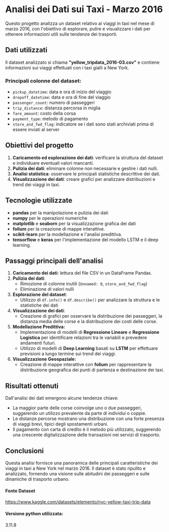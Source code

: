 # **Analisi dei Dati sui Taxi - Marzo 2016**

Questo progetto analizza un dataset relativo ai viaggi in taxi nel mese di marzo 2016, con l'obiettivo di esplorare, pulire e visualizzare i dati per ottenere informazioni utili sulle tendenze dei trasporti.

## **Dati utilizzati**

Il dataset analizzato si chiama **"yellow_tripdata_2016-03.csv"** e contiene informazioni sui viaggi effettuati con i taxi gialli a New York.

### **Principali colonne del dataset**:

- `pickup_datetime`: data e ora di inizio del viaggio
- `dropoff_datetime`: data e ora di fine del viaggio
- `passenger_count`: numero di passeggeri
- `trip_distance`: distanza percorsa in miglia
- `fare_amount`: costo della corsa
- `payment_type`: metodo di pagamento
- `store_and_fwd_flag`: indicatore se i dati sono stati archiviati prima di essere inviati al server

## **Obiettivi del progetto**

1. **Caricamento ed esplorazione dei dati**: verificare la struttura del dataset e individuare eventuali valori mancanti.
2. **Pulizia dei dati**: eliminare colonne non necessarie e gestire i dati nulli.
3. **Analisi statistica**: osservare le principali statistiche descrittive dei dati.
4. **Visualizzazione dei dati**: creare grafici per analizzare distribuzioni e trend dei viaggi in taxi.

## **Tecnologie utilizzate**

- **pandas** per la manipolazione e pulizia dei dati
- **numpy** per le operazioni numeriche
- **matplotlib** e **seaborn** per la visualizzazione grafica dei dati
- **folium** per la creazione di mappe interattive.
- **scikit-learn** per la modellazione e l'analisi predittiva.
- **tensorflow** e **keras** per l'implementazione del modello LSTM e il deep learning.

## **Passaggi principali dell'analisi**

1. **Caricamento dei dati**: lettura del file CSV in un DataFrame Pandas.
2. **Pulizia dei dati**:
   - Rimozione di colonne inutili (`Unnamed: 0`, `store_and_fwd_flag`)
   - Eliminazione di valori nulli
3. **Esplorazione del dataset**:
   - Utilizzo di `df.info()` e `df.describe()` per analizzare la struttura e le statistiche dei dati
4. **Visualizzazione dei dati**:
   - Creazione di grafici per osservare la distribuzione dei passeggeri, la distanza media delle corse e la distribuzione dei costi delle corse.
5. **Modellazione Predittiva:**
   - Implementazione di modelli di **Regressione Lineare** e **Regressione Logistica** per identificare relazioni tra le variabili e prevedere andamenti futuri.
   - Utilizzo di modelli di **Deep Learning** basati su **LSTM** per effettuare previsioni a lungo termine sui trend dei viaggi.
6. **Visualizzazione Geospaziale:**
   - Creazione di mappe interattive con **folium** per rappresentare la distribuzione geografica dei punti di partenza e destinazione dei taxi.

## **Risultati ottenuti**

Dall'analisi dei dati emergono alcune tendenze chiave:

- La maggior parte delle corse coinvolge uno o due passeggeri, suggerendo un utilizzo prevalente da parte di individui o coppie.
- Le distanze percorse mostrano una distribuzione con una forte presenza di viaggi brevi, tipici degli spostamenti urbani.
- Il pagamento con carta di credito è il metodo più utilizzato, suggerendo una crescente digitalizzazione delle transazioni nei servizi di trasporto.

## **Conclusioni**

Questa analisi fornisce una panoramica delle principali caratteristiche dei viaggi in taxi a New York nel marzo 2016. Il dataset è stato ripulito e analizzato, fornendo una visione sulle abitudini dei passeggeri e sulle dinamiche di trasporto urbano.

#### **Fonte Dataset**

https://www.kaggle.com/datasets/elemento/nyc-yellow-taxi-trip-data

#### **Versione python utilizzata:**

3.11.8
